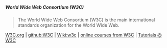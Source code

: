 ##### World Wide Web Consortium (W3C)
> The World Wide Web Consortium (W3C) is the main international standards organization for the World Wide Web.

[W3C.org](https://www.w3.org/) | [github:W3C](https://github.com/w3c) | [Wiki:w3c](https://en.wikipedia.org/wiki/World_Wide_Web_Consortium) |  [online courses from W3C](https://www.edx.org/school/w3cx) | [Tutorials @ W3C](https://web.archive.org/web/20050628011252/http://www.w3.org/2002/03/tutorials)
